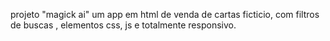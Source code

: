 projeto "magick ai" um app em html de venda de cartas ficticio, com filtros de buscas , elementos css, js e totalmente responsivo.
